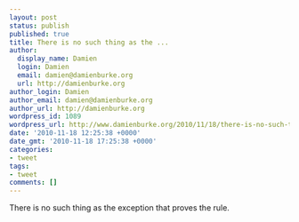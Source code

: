 ```yaml
---
layout: post
status: publish
published: true
title: There is no such thing as the ...
author:
  display_name: Damien
  login: Damien
  email: damien@damienburke.org
  url: http://damienburke.org
author_login: Damien
author_email: damien@damienburke.org
author_url: http://damienburke.org
wordpress_id: 1089
wordpress_url: http://www.damienburke.org/2010/11/18/there-is-no-such-thing-as-the/
date: '2010-11-18 12:25:38 +0000'
date_gmt: '2010-11-18 17:25:38 +0000'
categories:
- tweet
tags:
- tweet
comments: []
---
```

<p>There is no such thing as the exception that proves the rule.</p>
